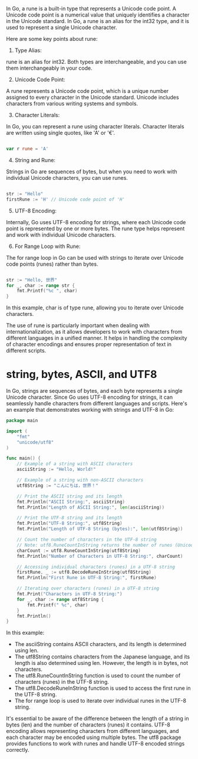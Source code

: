 In Go, a rune is a built-in type that represents a Unicode code point. A Unicode code point is a numerical value that uniquely identifies a character in the Unicode standard. In Go, a rune is an alias for the int32 type, and it is used to represent a single Unicode character.

Here are some key points about rune:

1. Type Alias:

rune is an alias for int32. Both types are interchangeable, and you can use them interchangeably in your code.

2. Unicode Code Point:

A rune represents a Unicode code point, which is a unique number assigned to every character in the Unicode standard. Unicode includes characters from various writing systems and symbols.

3. Character Literals:

In Go, you can represent a rune using character literals. Character literals are written using single quotes, like 'A' or '€'.

```go

var r rune = 'A'

```

4. String and Rune:

Strings in Go are sequences of bytes, but when you need to work with individual Unicode characters, you can use runes.

```go

str := "Hello"
firstRune := 'H' // Unicode code point of 'H'

```

5. UTF-8 Encoding:

Internally, Go uses UTF-8 encoding for strings, where each Unicode code point is represented by one or more bytes. The rune type helps represent and work with individual Unicode characters.

6. For Range Loop with Rune:

The for range loop in Go can be used with strings to iterate over Unicode code points (runes) rather than bytes.

```go

str := "Hello, 世界"
for _, char := range str {
    fmt.Printf("%c ", char)
}

```

In this example, char is of type rune, allowing you to iterate over Unicode characters.

The use of rune is particularly important when dealing with internationalization, as it allows developers to work with characters from different languages in a unified manner. It helps in handling the complexity of character encodings and ensures proper representation of text in different scripts.

# string, bytes, ASCII, and UTF8

In Go, strings are sequences of bytes, and each byte represents a single Unicode character. Since Go uses UTF-8 encoding for strings, it can seamlessly handle characters from different languages and scripts. Here's an example that demonstrates working with strings and UTF-8 in Go:

```go
package main

import (
	"fmt"
	"unicode/utf8"
)

func main() {
	// Example of a string with ASCII characters
	asciiString := "Hello, World!"

	// Example of a string with non-ASCII characters
	utf8String := "こんにちは，世界！"

	// Print the ASCII string and its length
	fmt.Println("ASCII String:", asciiString)
	fmt.Println("Length of ASCII String:", len(asciiString))

	// Print the UTF-8 string and its length
	fmt.Println("UTF-8 String:", utf8String)
	fmt.Println("Length of UTF-8 String (bytes):", len(utf8String))

	// Count the number of characters in the UTF-8 string
	// Note: utf8.RuneCountInString returns the number of runes (Unicode characters)
	charCount := utf8.RuneCountInString(utf8String)
	fmt.Println("Number of Characters in UTF-8 String:", charCount)

	// Accessing individual characters (runes) in a UTF-8 string
	firstRune, _ := utf8.DecodeRuneInString(utf8String)
	fmt.Println("First Rune in UTF-8 String:", firstRune)

	// Iterating over characters (runes) in a UTF-8 string
	fmt.Print("Characters in UTF-8 String:")
	for _, char := range utf8String {
		fmt.Printf(" %c", char)
	}
	fmt.Println()
}

```

In this example:

* The asciiString contains ASCII characters, and its length is determined using len.
* The utf8String contains characters from the Japanese language, and its length is also determined using len. However, the length is in bytes, not characters.
* The utf8.RuneCountInString function is used to count the number of characters (runes) in the UTF-8 string.
* The utf8.DecodeRuneInString function is used to access the first rune in the UTF-8 string.
* The for range loop is used to iterate over individual runes in the UTF-8 string.

It's essential to be aware of the difference between the length of a string in bytes (len) and the number of characters (runes) it contains. UTF-8 encoding allows representing characters from different languages, and each character may be encoded using multiple bytes. The utf8 package provides functions to work with runes and handle UTF-8 encoded strings correctly.